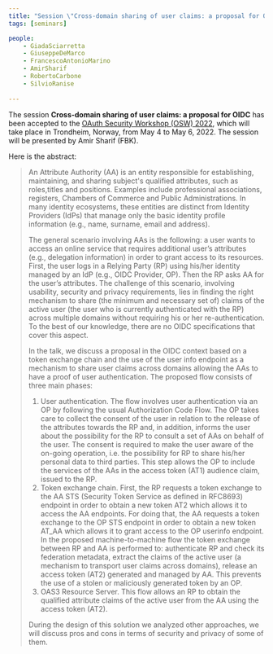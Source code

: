 ```yaml
---
title: "Session \"Cross-domain sharing of user claims: a proposal for OIDC\" at OAuth Security Workshop 2022"
tags: [seminars]

people:
    - GiadaSciarretta
    - GiuseppeDeMarco
    - FrancescoAntonioMarino
    - AmirSharif
    - RobertoCarbone
    - SilvioRanise
     
---
```


The session **Cross-domain sharing of user claims: a proposal for OIDC** has been accepted to the [OAuth Security Workshop (OSW) 2022](https://oauth.secworkshop.events/osw2022), which will take place in Trondheim, Norway, from May 4 to May 6, 2022. The session will be presented by Amir Sharif (FBK).

Here is the abstract:

<blockquote>
<p>An Attribute Authority (AA) is an entity responsible for establishing, maintaining, and sharing subject's qualified attributes, such as roles,titles and positions. Examples include professional associations, registers, Chambers of Commerce and Public Administrations. In many identity ecosystems, these entities are distinct from Identity Providers (IdPs) that manage only the basic identity profile information (e.g., name, surname, email and address).</p>

<p>The general scenario involving AAs is the following: a user wants to access an online service that requires additional user’s attributes (e.g., delegation information) in order to grant access to its resources. First, the user logs in a Relying Party (RP) using his/her identity managed by an IdP (e.g., OIDC Provider, OP). Then the RP asks AA for the user’s attributes. The challenge of this scenario, involving usability, security and privacy requirements, lies in finding the right mechanism to share (the minimum and necessary set of) claims of the active user (the user who is currently authenticated with the RP) across multiple domains without requiring his or her re-authentication. To the best of our knowledge, there are no OIDC specifications that cover this aspect.</p>

<p>In the talk, we discuss a proposal in the OIDC context based on a token exchange chain and the use of the user info endpoint as a mechanism to share user claims across domains allowing the AAs to have a proof of user authentication. The proposed flow consists of three main phases:
<ol>
    <li>User authentication. The flow involves user authentication via an OP by following the usual Authorization Code Flow. The OP takes care to collect the consent of the user in relation to the release of the attributes towards the RP and, in addition, informs the user about the possibility for the RP to consult a set of AAs on behalf of the user. The consent is required to make the user aware of the on-going operation, i.e. the possibility for RP to share his/her personal data to third parties. This step allows the OP to include the services of the AAs in the access token (AT1) audience claim, issued to the RP.</li>
    <li>Token exchange chain. First, the RP requests a token exchange to the AA STS (Security Token Service as defined in RFC8693) endpoint in order to obtain a new token AT2 which allows it to access the AA endpoints. For doing that, the AA requests a token exchange to the OP STS endpoint in order to obtain a new token AT_AA which allows it to grant access to the OP userinfo endpoint. In the proposed machine-to-machine flow the token exchange between RP and AA is performed to: authenticate RP and check its federation metadata, extract the claims of the active user (a mechanism to transport user claims across domains), release an access token (AT2) generated and managed by AA. This prevents the use of a stolen or maliciously generated token by an OP.</li>
    <li>OAS3 Resource Server. This flow allows an RP to obtain the qualified attribute claims of the active user from the AA using the access token (AT2).</li>
</ol></p>

<p>During the design of this solution we analyzed other approaches, we will discuss pros and cons in terms of security and privacy of some of them.</p>
</blockquote>